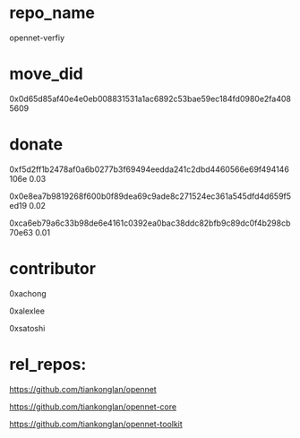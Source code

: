 # repo_name
opennet-verfiy

# move_did
0x0d65d85af40e4e0eb008831531a1ac6892c53bae59ec184fd0980e2fa4085609

# donate 
0xf5d2ff1b2478af0a6b0277b3f69494eedda241c2dbd4460566e69f494146106e 0.03

0x0e8ea7b9819268f600b0f89dea69c9ade8c271524ec361a545dfd4d659f5ed19 0.02

0xca6eb79a6c33b98de6e4161c0392ea0bac38ddc82bfb9c89dc0f4b298cb70e63 0.01


# contributor 
0xachong

0xalexlee

0xsatoshi


# rel_repos: 
https://github.com/tiankonglan/opennet

https://github.com/tiankonglan/opennet-core

https://github.com/tiankonglan/opennet-toolkit
